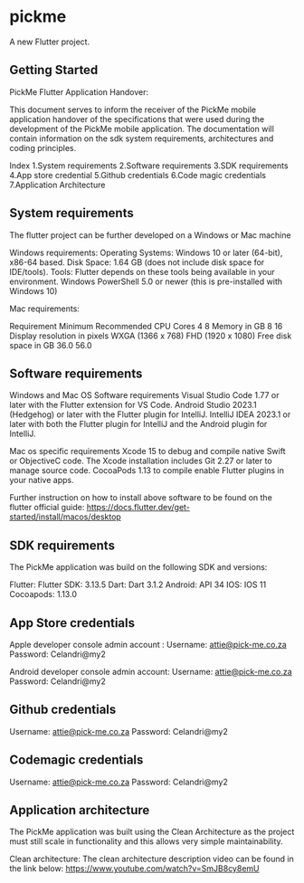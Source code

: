 # pickme

A new Flutter project.

## Getting Started

PickMe Flutter Application Handover:

This document serves to inform the receiver of the PickMe mobile application handover of the specifications that were used during the development of the PickMe mobile application. The documentation will contain information on the sdk system requirements, architectures and coding principles.

Index
1.System requirements
2.Software requirements
3.SDK requirements
4.App store credential
5.Github credentials
6.Code magic credentials
7.Application Architecture



## System requirements

The flutter project can be further developed on a Windows or Mac machine

Windows requirements:
 Operating Systems: Windows 10 or later (64-bit), x86-64 based.
 Disk Space: 1.64 GB (does not include disk space for IDE/tools).
 Tools: Flutter depends on these tools being available in your environment. Windows PowerShell 5.0 or newer (this is pre-installed with Windows 10)


Mac requirements:

Requirement
                            Minimum                               Recommended
CPU Cores                     4                                       8
Memory in GB                  8                                       16
Display resolution in pixels  WXGA (1366 x 768)                       FHD (1920 x 1080)
Free disk space in GB         36.0                                    56.0



## Software requirements

Windows and Mac OS Software requirements
    Visual Studio Code 1.77 or later with the Flutter extension for VS Code.
    Android Studio 2023.1 (Hedgehog) or later with the Flutter plugin for IntelliJ.
    IntelliJ IDEA 2023.1 or later with both the Flutter plugin for IntelliJ and the Android plugin for IntelliJ.

Mac os specific requirements
    Xcode 15 to debug and compile native Swift or ObjectiveC code. The Xcode installation includes  Git 2.27 or later to manage source code.
    CocoaPods 1.13 to compile enable Flutter plugins in your native apps.

Further instruction on how to install above software to be found on the flutter official guide: https://docs.flutter.dev/get-started/install/macos/desktop



## SDK requirements

The PickMe application was build on the following SDK and versions:

Flutter: Flutter SDK: 3.13.5
Dart: Dart 3.1.2
Android: API 34
IOS: IOS 11
Cocoapods:  1.13.0



## App Store credentials

Apple developer console admin account :
Username: attie@pick-me.co.za
Password: Celandri@my2

Android developer console admin account:
Username: attie@pick-me.co.za
Password: Celandri@my2


## Github credentials
   Username: attie@pick-me.co.za
   Password: Celandri@my2



## Codemagic credentials
Username: attie@pick-me.co.za
Password: Celandri@my2

## Application architecture

The PickMe application was built using the Clean Architecture as the project must still scale in functionality and this allows very simple maintainability.


Clean architecture:
The clean architecture description video can be found in the link below:
https://www.youtube.com/watch?v=SmJB8cy8emU

